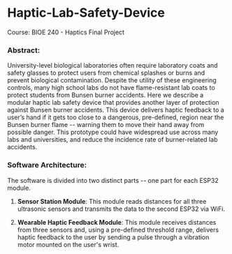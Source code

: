 # Haptic-Lab-Safety-Device
Course: BIOE 240 - Haptics Final Project


### Abstract: 

University-level biological laboratories often require laboratory coats and safety glasses to protect users from chemical splashes or burns and prevent biological contamination. Despite the utility of these engineering controls, many high school labs do not have flame-resistant lab coats to protect students from Bunsen burner accidents. Here we describe a modular haptic lab safety device that provides another layer of protection against Bunsen burner accidents. This device delivers haptic feedback to a user’s hand if it gets too close to a dangerous, pre-defined, region near the Bunsen burner flame -- warning them to move their hand away from possible danger. This prototype could have widespread use across many labs and universities, and reduce the incidence rate of burner-related lab accidents. 

### Software Architecture: 

The software is divided into two distinct parts -- one part for each ESP32 module. 

1. **Sensor Station Module**: This module reads distances for all three ultrasonic sensors and transmits the data to the second ESP32 via WiFi. 

2. **Wearable Haptic Feedback Module**: This module receives distances from three sensors and, using a pre-defined threshold range, delivers haptic feedback to the user by sending a pulse through a vibration motor mounted on the user's wrist. 



